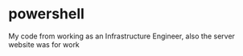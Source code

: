 # powershell
My code from working as an Infrastructure Engineer, also the server website was for work
